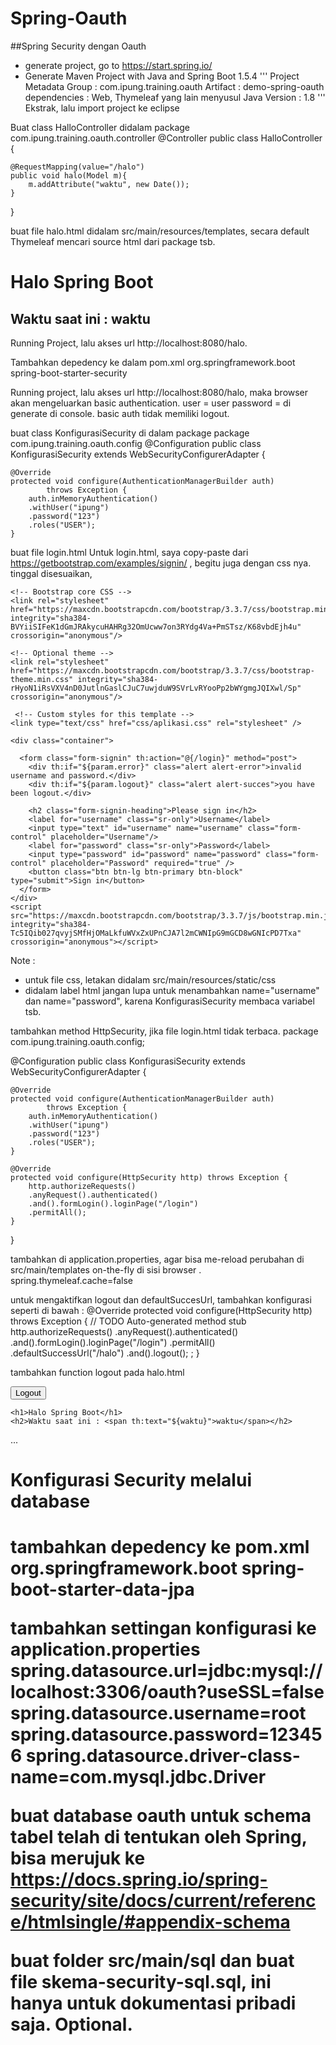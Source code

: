 # Spring-Oauth
##Spring Security dengan Oauth
- generate project, go to https://start.spring.io/
- Generate Maven Project with Java and Spring Boot 1.5.4
'''
Project Metadata
Group         : com.ipung.training.oauth
Artifact      : demo-spring-oauth
dependencies  : Web, Thymeleaf yang lain menyusul
Java Version  : 1.8
'''
Ekstrak, lalu import project ke eclipse

Buat class HalloController didalam package com.ipung.training.oauth.controller
@Controller
public class HalloController {

	@RequestMapping(value="/halo")
	public void halo(Model m){
		m.addAttribute("waktu", new Date());
	}
}

buat file halo.html didalam src/main/resources/templates, secara default Thymeleaf mencari source html dari package tsb.
<body>
	<h1>Halo Spring Boot</h1>
	<h2>Waktu saat ini : <span th:text="${waktu}">waktu</span></h2>
</body>

Running Project, lalu akses url http://localhost:8080/halo.

Tambahkan depedency ke dalam pom.xml
		<dependency>
			<groupId>org.springframework.boot</groupId>
			<artifactId>spring-boot-starter-security</artifactId>
		</dependency>
    
 Running project, lalu akses url http://localhost:8080/halo, maka browser akan mengeluarkan basic authentication.
 user = user
 password = di generate di console.
 basic auth tidak memiliki logout.
 
 buat class KonfigurasiSecurity di dalam package package com.ipung.training.oauth.config
 @Configuration
public class KonfigurasiSecurity extends WebSecurityConfigurerAdapter {

	@Override
	protected void configure(AuthenticationManagerBuilder auth)
			throws Exception {
		auth.inMemoryAuthentication()
		.withUser("ipung")
		.password("123")
		.roles("USER");
	}
  
buat file login.html
Untuk login.html, saya copy-paste dari https://getbootstrap.com/examples/signin/ , begitu juga dengan css nya.
tinggal disesuaikan, 
<title>Insert title here</title>
	
	<!-- Bootstrap core CSS -->
    <link rel="stylesheet" href="https://maxcdn.bootstrapcdn.com/bootstrap/3.3.7/css/bootstrap.min.css" integrity="sha384-BVYiiSIFeK1dGmJRAkycuHAHRg32OmUcww7on3RYdg4Va+PmSTsz/K68vbdEjh4u" crossorigin="anonymous"/>
	
	<!-- Optional theme -->
	<link rel="stylesheet" href="https://maxcdn.bootstrapcdn.com/bootstrap/3.3.7/css/bootstrap-theme.min.css" integrity="sha384-rHyoN1iRsVXV4nD0JutlnGaslCJuC7uwjduW9SVrLvRYooPp2bWYgmgJQIXwl/Sp" crossorigin="anonymous"/>

	 <!-- Custom styles for this template -->
    <link type="text/css" href="css/aplikasi.css" rel="stylesheet" />
</head>
<body>

	<div class="container">

      <form class="form-signin" th:action="@{/login}" method="post">
      	<div th:if="${param.error}" class="alert alert-error">invalid username and password.</div>
      	<div th:if="${param.logout}" class="alert alert-succes">you have been logout.</div>
      	
        <h2 class="form-signin-heading">Please sign in</h2>
        <label for="username" class="sr-only">Username</label>
        <input type="text" id="username" name="username" class="form-control" placeholder="Username"/>
        <label for="password" class="sr-only">Password</label>
        <input type="password" id="password" name="password" class="form-control" placeholder="Password" required="true" />
        <button class="btn btn-lg btn-primary btn-block" type="submit">Sign in</button>
      </form>
    </div> 
    <script src="https://maxcdn.bootstrapcdn.com/bootstrap/3.3.7/js/bootstrap.min.js" integrity="sha384-Tc5IQib027qvyjSMfHjOMaLkfuWVxZxUPnCJA7l2mCWNIpG9mGCD8wGNIcPD7Txa" crossorigin="anonymous"></script>
</body>

Note : 
- untuk file css, letakan didalam src/main/resources/static/css 
- didalam label html jangan lupa untuk menambahkan name="username" dan name="password", karena KonfigurasiSecurity membaca variabel tsb.


tambahkan method HttpSecurity, jika file login.html tidak terbaca.
package com.ipung.training.oauth.config;

@Configuration
public class KonfigurasiSecurity extends WebSecurityConfigurerAdapter {

	@Override
	protected void configure(AuthenticationManagerBuilder auth)
			throws Exception {
		auth.inMemoryAuthentication()
		.withUser("ipung")
		.password("123")
		.roles("USER");
	}

	@Override
	protected void configure(HttpSecurity http) throws Exception {
		http.authorizeRequests()
		.anyRequest().authenticated()
		.and().formLogin().loginPage("/login")
		.permitAll();
	}
	
}

tambahkan di application.properties, agar bisa me-reload perubahan di src/main/templates on-the-fly di sisi browser .
spring.thymeleaf.cache=false

untuk mengaktifkan logout dan defaultSuccesUrl, tambahkan konfigurasi seperti di bawah :
@Override
	protected void configure(HttpSecurity http) throws Exception {
		// TODO Auto-generated method stub
		http.authorizeRequests()
		.anyRequest().authenticated()
		.and().formLogin().loginPage("/login")
		.permitAll()
		.defaultSuccessUrl("/halo")
		.and().logout();
		;
	}

tambahkan function logout pada halo.html
<body>
	<form name="f" th:action="@{/logout}" method="post">
		<input type="submit" value="Logout"/>
	</form>

	<h1>Halo Spring Boot</h1>
	<h2>Waktu saat ini : <span th:text="${waktu}">waktu</span></h2>
  ...
</body>

<h1>Konfigurasi Security melalui database<h1>
tambahkan depedency ke pom.xml
		<dependency>
			<groupId>org.springframework.boot</groupId>
			<artifactId>spring-boot-starter-data-jpa</artifactId>
		</dependency>

tambahkan settingan konfigurasi ke application.properties
spring.datasource.url=jdbc:mysql://localhost:3306/oauth?useSSL=false
spring.datasource.username=root
spring.datasource.password=123456
spring.datasource.driver-class-name=com.mysql.jdbc.Driver

buat database oauth
untuk schema tabel telah di tentukan oleh Spring, bisa merujuk ke
https://docs.spring.io/spring-security/site/docs/current/reference/htmlsingle/#appendix-schema

buat folder src/main/sql dan buat file skema-security-sql.sql, ini hanya untuk dokumentasi pribadi saja. Optional.

